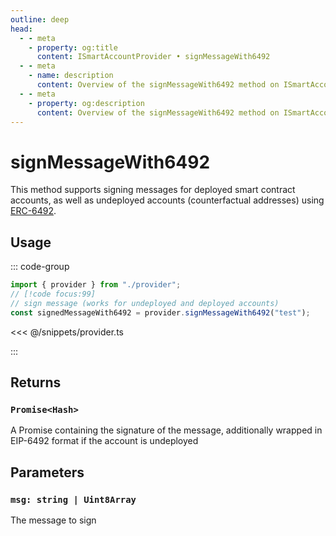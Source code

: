 ```yaml
---
outline: deep
head:
  - - meta
    - property: og:title
      content: ISmartAccountProvider • signMessageWith6492
  - - meta
    - name: description
      content: Overview of the signMessageWith6492 method on ISmartAccountProvider
  - - meta
    - property: og:description
      content: Overview of the signMessageWith6492 method on ISmartAccountProvider
---
```


# signMessageWith6492

This method supports signing messages for deployed smart contract accounts, as well as undeployed accounts (counterfactual addresses) using [ERC-6492](https://eips.ethereum.org/EIPS/eip-6492).

## Usage

::: code-group

```ts [example.ts]
import { provider } from "./provider";
// [!code focus:99]
// sign message (works for undeployed and deployed accounts)
const signedMessageWith6492 = provider.signMessageWith6492("test");
```

<<< @/snippets/provider.ts

:::

## Returns

### `Promise<Hash>`

A Promise containing the signature of the message, additionally wrapped in EIP-6492 format if the account is undeployed

## Parameters

### `msg: string | Uint8Array`

The message to sign
